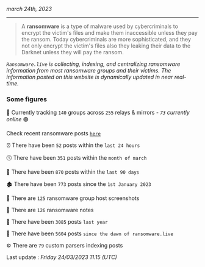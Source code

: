 _march 24th, 2023_

---

> A **ransomware** is a type of malware used by cybercriminals to encrypt the victim's files and make them inaccessible unless they pay the ransom. Today cybercriminals are more sophisticated, and they not only encrypt the victim's files also they leaking their data to the Darknet unless they will pay the ransom.


_`Ransomware.live` is collecting, indexing, and centralizing ransomware information from most ransomware groups and their victims. The information posted on this website is dynamically updated in near real-time._

### Some figures 

🔎 Currently tracking `140` groups across `255` relays & mirrors - _`73` currently online_ 🟢

Check recent ransomware posts [`here`](recentposts.md)


⏰ There have been `52` posts within the `last 24 hours`

🕓 There have been `351` posts within the `month of march`

📅 There have been `870` posts within the `last 90 days`

🏚 There have been `773` posts since the `1st January 2023`

📸 There are `125` ransomware group host screenshots

📝 There are `126` ransomware notes

🚀 There have been `3085` posts `last year`

🐣 There have been `5604` posts `since the dawn of ransomware.live`

⚙️ There are `79` custom parsers indexing posts



Last update : _Friday 24/03/2023 11.15 (UTC)_


